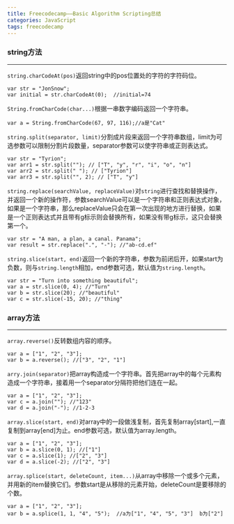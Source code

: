 ```yaml
---
title: Freecodecamp——Basic Algorithm Scripting总结
categories: JavaScript
tags: freecodecamp
---
```

### string方法
---
`string.charCodeAt(pos)`返回string中的pos位置处的字符的字符码位。  

	var str = "JonSnow";  
	var initial = str.charCodeAt(0);  //initial=74  
`String.fromCharCode(char...)`根据一串数字编码返回一个字符串。  

	var a = String.fromCharCode(67, 97, 116);//a是"Cat"  
`string.split(separator, limit)`分割成片段来返回一个字符串数组，limit为可选参数可以限制分割片段数量，separator参数可以使字符串或正则表达式。  

	var str = "Tyrion";  
	var arr1 = str.split(""); // ["T", "y", "r", "i", "o", "n"]
	var arr2 = str.split(" "); // ["Tyrion"]  
    var arr3 = str.split("", 2); // ["T", "y"]  
`string.replace(searchValue, replaceValue)`对`string`进行查找和替换操作，并返回一个新的操作符，参数searchValue可以是一个字符串和正则表达式对象，如果是一个字符串，那么replaceValue只会在第一次出现的地方进行替换，如果是一个正则表达式并且带有g标示则会替换所有，如果没有带g标示，这只会替换第一个。
	
	var str = "A man, a plan, a canal. Panama";
	var result = str.replace(".", "-"); //"ab-cd.ef"
`string.slice(start, end)`返回一个新的字符串，参数为前闭后开，如果start为负数，则与`string.length`相加，end参数可选，默认值为`string.length`。

	var str = "Turn into something beautiful";
	var a = str.slice(0, 4); //"Turn"
	var b = str.slice(20); //"beautiful"
	var c = str.slice(-15, 20); //"thing"
### array方法  
---
`array.reverse()`反转数组内容的顺序。  

	var a = ["1", "2", "3"];
	var b = a.reverse(); //["3", "2", "1"]
`arry.join(separator)`把array构造成一个字符串。首先把array中的每个元素构造成一个字符串，接着用一个separator分隔符把他们连在一起。  

	var a = ["1", "2", "3"];
	var c = a.join(""); //"123"
	var d = a.join("-"); //1-2-3
`array.slice(start, end)`对array中的一段做浅复制，首先复制array[start],一直复制到array[end]为止。end参数可选，默认值为array.length。
	
	var a = ["1", "2", "3"];
	var b = a.slice(0, 1); //["1"]
	var c = a.slice(1); //["2", "3"]
	var d = a.slice(-2); //["2", "3"]
`array.splice(start, deleteCount, item...)`从array中移除一个或多个元素，并用新的item替换它们。参数start是从移除的元素开始，deleteCount是要移除的个数。
	
	var a = ["1", "2", "3"];
	var b = a.splice(1, 1, "4", "5");  //a为["1", "4", "5", "3"]  b为["2"]